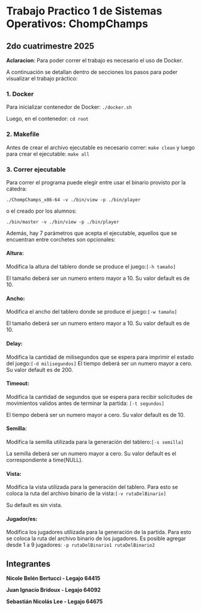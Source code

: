 # Trabajo Practico 1 de Sistemas Operativos: ChompChamps
## 2do cuatrimestre 2025

**Aclaracion**: Para poder correr el trabajo es necesario el uso de Docker.

A continuación se detallan dentro de secciones los pasos para poder visualizar el trabajo práctico:

### 1. Docker
Para inicializar contenedor de Docker:
    ```./docker.sh``` 

Luego, en el contenedor:
    ```cd root```

### 2. Makefile
Antes de crear el archivo ejecutable es necesario correr:
    ```make clean```
y luego para crear el ejecutable:
    ```make all```

### 3. Correr ejecutable
Para correr el programa puede elegir entre usar el binario provisto por la cátedra: 

    ./ChompChamps_x86-64 -v ./bin/view -p ./bin/player
    
o el creado por los alumnos:

    ./bin/master -v ./bin/view -p ./bin/player

Además, hay 7 parámetros que acepta el ejecutable, aquellos que se encuentran entre corchetes son opcionales:
#### Altura:
Modifica la altura del tablero donde se produce el juego:```[-h tamaño]```

El tamaño deberá ser un numero entero mayor a 10. Su valor default es de 10.
#### Ancho:
Modifica el ancho del tablero donde se produce el juego:```[-w tamaño]```
 
El tamaño deberá ser un numero entero mayor a 10. Su valor default es de 10.
#### Delay:
Modifica la cantidad de milisegundos que se espera para imprimir el estado del juego:```[-d milisegundos]```
El tiempo deberá ser un numero mayor a cero. Su valor default es de 200.

#### Timeout:
Modifica la cantidad de segundos que se espera para recibir solicitudes de movimientos validos antes de terminar la partida: ```[-t segundos]```

El tiempo deberá ser un numero mayor a cero. Su valor default es de 10.


#### Semilla:
Modifica la semilla utilizada para la generación del tablero:```[-s semilla]```

La semilla deberá ser un numero mayor a cero. Su valor default es el correspondiente a time(NULL).


#### Vista:
Modifica la vista utilizada para la generación del tablero. Para esto se coloca la ruta del archivo binario de la vista:```[-v rutaDelBinario]```

Su default es sin vista.

#### Jugador/es:
Modifica los jugadores utilizada para la generación de la partida. Para esto se coloca la ruta del archivo binario de los jugadores. Es posible agregar desde 1 a 9 jugadores:
```-p rutaDelBinario1 rutaDelBinario2```

## Integrantes
**Nicole Belén Bertucci - Legajo 64415**

**Juan Ignacio Bridoux - Legajo 64092**

**Sebastián Nicolás Lee - Legajo 64675**


